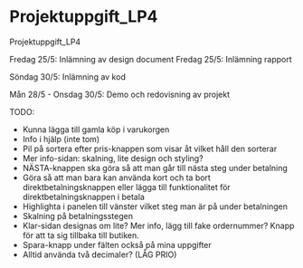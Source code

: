 # Projektuppgift_LP4
Projektuppgift_LP4

Fredag 25/5: Inlämning av design document
Fredag 25/5: Inlämning rapport

Söndag 30/5: Inlämning av kod

Mån 28/5 - Onsdag 30/5: Demo och redovisning av projekt

TODO:
- Kunna lägga till gamla köp i varukorgen
- Info i hjälp (inte tom)
- Pil på sortera efter pris-knappen som visar åt vilket håll den sorterar
- Mer info-sidan: skalning, lite design och styling?
- NÄSTA-knappen ska göra så att man går till nästa steg under betalning
- Göra så att man bara kan använda kort och ta bort direktbetalningsknappen eller lägga till funktionalitet för direktbetalningsknappen i betala
- Highlighta i panelen till vänster vilket steg man är på under betalningen
- Skalning på betalningsstegen
- Klar-sidan designas om lite? Mer info, lägg till fake ordernummer? Knapp för att ta sig tillbaka till butiken.
- Spara-knapp under fälten också på mina uppgifter
- Alltid använda två decimaler? (LÅG PRIO)